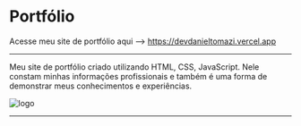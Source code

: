 # Portfólio
Acesse meu site de portfólio aqui --> https://devdanieltomazi.vercel.app
****
Meu site de portfólio criado utilizando HTML, CSS, JavaScript. Nele constam minhas informações profissionais e também é uma forma de demonstrar meus conhecimentos e experiências.

![logo](https://github.com/DanielTomazi/Portfolio/blob/main/Minha%20logo.png)
***

